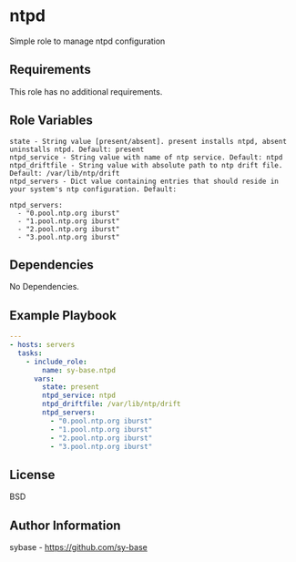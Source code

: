 ntpd
=========

Simple role to manage ntpd configuration

Requirements
------------

This role has no additional requirements.

Role Variables
--------------
```
state - String value [present/absent]. present installs ntpd, absent uninstalls ntpd. Default: present
ntpd_service - String value with name of ntp service. Default: ntpd
ntpd_driftfile - String value with absolute path to ntp drift file. Default: /var/lib/ntp/drift
ntpd_servers - Dict value containing entries that should reside in your system's ntp configuration. Default:

ntpd_servers:
  - "0.pool.ntp.org iburst"
  - "1.pool.ntp.org iburst"
  - "2.pool.ntp.org iburst"
  - "3.pool.ntp.org iburst"

```

Dependencies
------------

No Dependencies.

Example Playbook
----------------
```yaml
---
- hosts: servers
  tasks:
    - include_role:
        name: sy-base.ntpd
      vars:
        state: present
        ntpd_service: ntpd
        ntpd_driftfile: /var/lib/ntp/drift
        ntpd_servers:
          - "0.pool.ntp.org iburst"
          - "1.pool.ntp.org iburst"
          - "2.pool.ntp.org iburst"
          - "3.pool.ntp.org iburst"


```

License
-------

BSD

Author Information
------------------

sybase - https://github.com/sy-base
